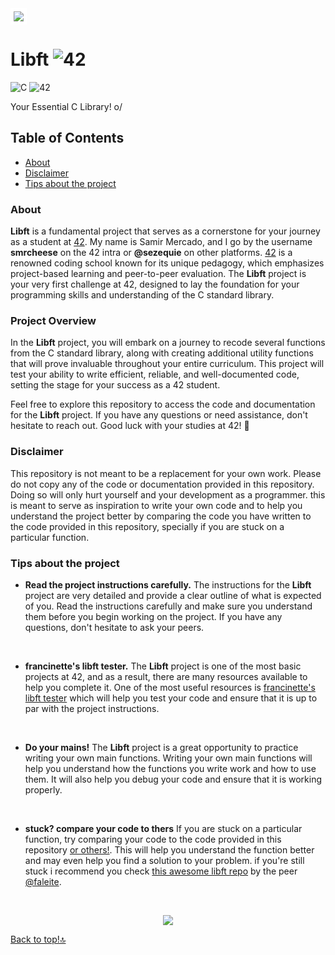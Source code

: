 <img src="https://www.42network.org/wp-content/themes/e42-network/img/42-network-logo.svg" style="background-color: #FFFFFF; border: 5px solid #ffffff;">

# Libft ![42](https://gitlab.com/uploads/-/system/project/avatar/39031552/42_LibC.png?width=20)
![C](https://img.shields.io/badge/Language-C-blue) ![42](https://img.shields.io/badge/42-Cursus-black)

Your Essential C Library! o/

## Table of Contents

- [About](#about)
- [Disclaimer](#disclaimer)
- [Tips about the project](#tips)


### About <a name = "about"></a>

**Libft** is a fundamental project that serves as a cornerstone for your journey as a student at [42](https://www.42network.org). My name is Samir Mercado, and I go by the username **smrcheese** on the 42 intra or **@sezequie** on other platforms.
[42](https://www.42network.org) is a renowned coding school known for its unique pedagogy, which emphasizes project-based learning and peer-to-peer evaluation. The **Libft** project is your very first challenge at 42, designed to lay the foundation for your programming skills and understanding of the C standard library.

### Project Overview

In the **Libft** project, you will embark on a journey to recode several functions from the C standard library, along with creating additional utility functions that will prove invaluable throughout your entire curriculum. This project will test your ability to write efficient, reliable, and well-documented code, setting the stage for your success as a 42 student.

Feel free to explore this repository to access the code and documentation for the **Libft** project. If you have any questions or need assistance, don't hesitate to reach out. Good luck with your studies at 42! 🚀

### Disclaimer <a name = "disclaimer"></a>

This repository is not meant to be a replacement for your own work. Please do not copy any of the code or documentation provided in this repository. Doing so will only hurt yourself and your development as a programmer. this is meant to serve as inspiration to write your own code and to help you understand the project better by comparing the code you have written to the code provided in this repository, specially if you are stuck on a particular function.

### Tips about the project <a name = "tips"></a>

- **Read the project instructions carefully.**
 The instructions for the **Libft** project are very detailed and provide a clear outline of what is expected of you. Read the instructions carefully and make sure you understand them before you begin working on the project. If you have any questions, don't hesitate to ask your peers.
<br>

- **francinette's libft tester.**
 The **Libft** project is one of the most basic projects at 42, and as a result, there are many resources available to help you complete it. One of the most useful resources is [francinette's libft tester](https://github.com/xicodomingues/francinette) which will help you test your code and ensure that it is up to par with the project instructions.
 <br>

- **Do your mains!**
 The **Libft** project is a great opportunity to practice writing your own main functions. Writing your own main functions will help you understand how the functions you write work and how to use them. It will also help you debug your code and ensure that it is working properly.
<br>

- **stuck? compare your code to thers**
If you are stuck on a particular function, try comparing your code to the code provided in this repository [or others!](https://github.com/search?q=libft&type=repositories). This will help you understand the function better and may even help you find a solution to your problem.
if you're still stuck i recommend you check [this awesome libft repo](https://github.com/faleite/42_libft) by the peer [@faleite](https://github.com/faleite).
<br>
<p align="center">
	<img src="https://www.42network.org/wp-content/uploads/2021/04/42-Lisboa@3x-420x140.png">
</p>

[Back to top!🔝](#table-of-contents)